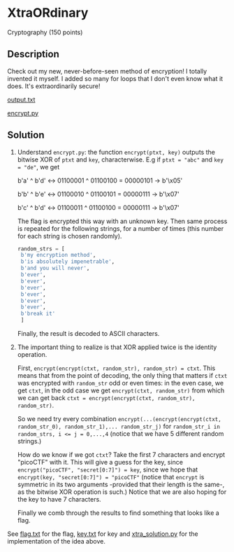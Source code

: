 # XtraORdinary
Cryptography (150 points)
## Description
Check out my new, never-before-seen method of encryption! I totally invented it myself. I added so many for loops that I don't even know what it does. It's extraordinarily secure!

[output.txt](./output.txt)

[encrypt.py](./encrypt.py)

## Solution

1. Understand ```encrypt.py```: the function ```encrypt(ptxt, key)``` outputs the bitwise XOR of ```ptxt``` and ```key```, characterwise. E.g if ```ptxt = "abc"``` and ```key = "de"```, we get

      b'a' ^ b'd' <-> 01100001 ^ 01100100 = 00000101 -> b'\x05'
   
      b'b' ^ b'e' <-> 01100010 ^ 01100101 = 00000111 -> b'\x07'
   
      b'c' ^ b'd' <-> 01100011 ^ 01100100 = 00000111 -> b'\x07'

   The flag is encrypted this way with an unknown key. Then same process is repeated for the following strings, for a number of times (this number for each string is chosen randomly).

      ```python
      random_strs = [
       b'my encryption method',
       b'is absolutely impenetrable',
       b'and you will never',
       b'ever',
       b'ever',
       b'ever',
       b'ever',
       b'ever',
       b'ever',
       b'break it'
       ]
      ```
   Finally, the result is decoded to ASCII characters.

2. The important thing to realize is that XOR applied twice is the identity operation.

   First, ```encrypt(encrypt(ctxt, random_str), random_str) = ctxt```. This means that from the point of decoding, the only thing that matters if ```ctxt``` was encrypted with ```random_str``` odd or even times: in the even case, we get ```ctxt```, in the odd case we get ```encrypt(ctxt, random_str)``` from which we can get back ```ctxt = encrypt(encrypt(ctxt, random_str), random_str)```.

   So we need try every combination ```encrypt(...(encrypt(encrypt(ctxt, random_str_0), random_str_1),... random_str_j)``` for ```random_str_i in random_strs, i <= j = 0,...,4``` (notice that we have 5 different random strings.)

   How do we know if we got ```ctxt```? Take the first 7 characters and encrypt "picoCTF" with it. This will give a guess for the key, since ```encrypt("picoCTF", "secret[0:7]") = key```, since we hope that ```encrypt(key, "secret[0:7]") = "picoCTF"``` (notice that ```encrypt``` is symmetric in its two arguments -provided that their length is the same-, as the bitwise XOR operation is such.) Notice that we are also hoping for the key to have 7 characters.

   Finally we comb through the results to find something that looks like a flag.

See [flag.txt](./flag.txt) for the flag, [key.txt](./key.txt) for key and [xtra_solution.py](./xtra_solution.py) for the implementation of the idea above.
